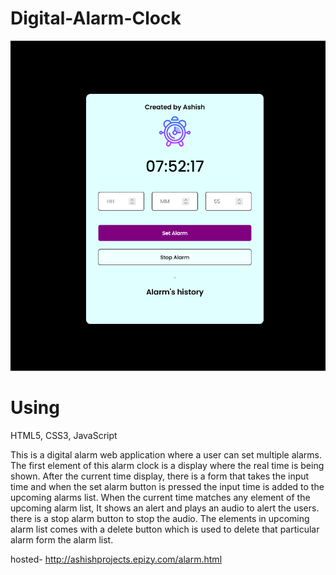 # Digital-Alarm-Clock

![](clock.png)

# Using
HTML5, CSS3, JavaScript

This is a digital alarm web application where a user can set multiple alarms. The first element of this alarm clock is a display where the real time is being shown. After the current time display, there is a form that takes the input time and when the set alarm button is pressed the input time is added to the upcoming alarms list. When the current time matches any element of the upcoming alarm list, It shows an alert and plays an audio to alert the users. there is a stop alarm button to stop the audio. The elements in upcoming alarm list comes with a delete button which is used to delete that particular alarm form the alarm list.

hosted- http://ashishprojects.epizy.com/alarm.html
